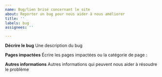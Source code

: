 ```yaml
---
name: Bug/lien brisé concernant le site
about: Reporter un bug pour nous aider à nous améliorer
title: ''
labels: bug
assignees: ''

---
```


**Décrire le bug**
Une description du bug

**Pages impactées**
Écrire les pages impactées ou la catégorie de page :


**Autres informations**
Autres informations qui peuvent nous aider à résoudre le problème

